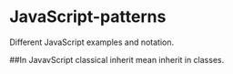 # JavaScript-patterns
Different JavaScript examples and notation.

##In JavavScript classical inherit mean inherit in classes.
